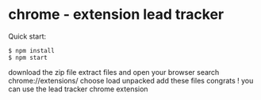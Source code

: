 # chrome - extension lead tracker

Quick start:

```
$ npm install
$ npm start
````
download the zip file extract files and open your browser search chrome://extensions/ choose load unpacked add these files 
congrats ! you can use the lead tracker chrome extension
